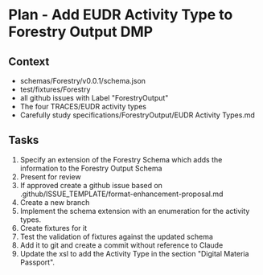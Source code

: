 # Plan - Add EUDR Activity Type to Forestry Output DMP

## Context
  * schemas/Forestry/v0.0.1/schema.json
  * test/fixtures/Forestry
  * all github issues with Label "ForestryOutput"
  * The four TRACES/EUDR activity types
  * Carefully study specifications/ForestryOutput/EUDR Activity Types.md

## Tasks
1. Specify an extension of the Forestry Schema which adds the information to the Forestry Output Schema
2. Present for review
3. If approved create a github issue based on .github/ISSUE_TEMPLATE/format-enhancement-proposal.md
4. Create a new branch
5. Implement the schema extension with an enumeration for the activity types.
6. Create fixtures for it
7. Test the validation of fixtures against the updated schema
8. Add it to git and create a commit without reference to Claude
9.  Update the xsl to add the Activity Type in the section "Digital Materia Passport".